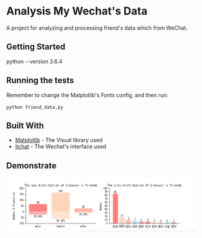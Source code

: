 # Analysis My Wechat's Data

A project for analyzing and processing friend's data which from WeChat.

## Getting Started

python --version 3.6.4

## Running the tests

Remember to change the Matplotlib's Fonts config, and then run:

`python friend_data.py`

## Built With

* [Matplotlib](https://matplotlib.org/index.html) - The Visual library used
* [itchat](http://itchat.readthedocs.io/zh/latest/) - The Wechat's interface used

## Demonstrate

![](https://github.com/kikoxxxi/My-WeChat/blob/master/result.png?raw=true)
